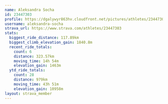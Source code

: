 ```yaml
---
name: Aleksandra Socha
id: 23447303
profile: https://dgalywyr863hv.cloudfront.net/pictures/athletes/23447303/14745546/4/large.jpg
username: aleksandra-socha
strava_url: https://www.strava.com/athletes/23447303
stats:
  biggest_ride_distance: 117.89km
  biggest_climb_elevation_gain: 1840.8m
  recent_ride_totals:
    count: 6
    distance: 323.57km
    moving_time: 14h 54m
    elevation_gain: 1463m
  ytd_ride_totals:
    count: 28
    distance: 979km
    moving_time: 43h 51m
    elevation_gain: 10958m
layout: strava_member
--- 
```

